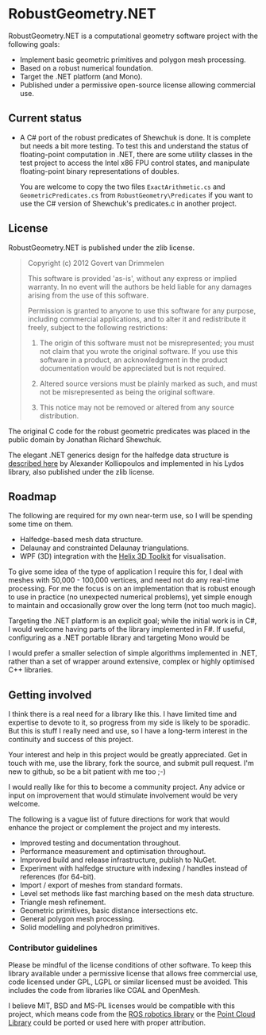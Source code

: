 # RobustGeometry.NET

RobustGeometry.NET is a computational geometry software project with the following goals:

* Implement basic geometric primitives and polygon mesh processing.
* Based on a robust numerical foundation.
* Target the .NET platform (and Mono).
* Published under a permissive open-source license allowing commercial use.

## Current status

* A C# port of the robust predicates of Shewchuk is done. It is complete but needs a bit more testing. To test this and understand the status of floating-point computation in .NET, there are some utility classes in the test project to access the Intel x86 FPU control states, and manipulate floating-point binary representations of doubles.

	You are welcome to copy the two files `ExactArithmetic.cs` and `GeometricPredicates.cs` from `RobustGeometry\Predicates` if you want to use the C# version of Shewchuk's predicates.c in another project.

## License

RobustGeometry.NET is published under the zlib license.

> Copyright (c) 2012 Govert van Drimmelen
> 
> This software is provided 'as-is', without any express or implied
> warranty. In no event will the authors be held liable for any damages
> arising from the use of this software.
> 
> Permission is granted to anyone to use this software for any purpose,
> including commercial applications, and to alter it and redistribute it
> freely, subject to the following restrictions:
> 
>    1. The origin of this software must not be misrepresented; you must not
>    claim that you wrote the original software. If you use this software
>    in a product, an acknowledgment in the product documentation would be
>    appreciated but is not required.
> 
>    2. Altered source versions must be plainly marked as such, and must not be
>    misrepresented as being the original software.
> 
>    3. This notice may not be removed or altered from any source
>    distribution.

The original C code for the robust geometric predicates was placed in the public domain by Jonathan Richard Shewchuk.

The elegant .NET generics design for the halfedge data structure is [described here](http://www.dgp.toronto.edu/~alexk/) by Alexander Kolliopoulos and implemented in his Lydos library, also published under the zlib license.

## Roadmap

The following are required for my own near-term use, so I will be spending some time on them.

* Halfedge-based mesh data structure.
* Delaunay and constrainted Delaunay triangulations.
* WPF (3D) integration with the [Helix 3D Toolkit](http://helixtoolkit.codeplex.com) for visualisation.

To give some idea of the type of application I require this for, I deal with meshes with 50,000 - 100,000 vertices, and need not do any real-time processing. For me the focus is on an implementation that is robust enough to use in practice (no unexpected numerical problems), yet simple enough to maintain and occasionally grow over the long term (not too much magic).

Targeting the .NET platform is an explicit goal; while the initial work is in C#, I would welcome having parts of the library implemented in F#. If useful, configuring as a .NET portable library and targeting Mono would be 

I would prefer a smaller selection of simple algorithms implemented in .NET, rather than a set of wrapper around extensive, complex or highly optimised C++ libraries.

## Getting involved

I think there is a real need for a library like this. I have limited time and expertise to devote to it, so progress from my side is likely to be sporadic. But this is stuff I really need and use, so I have a long-term interest in the continuity and success of this project. 

Your interest and help in this project would be greatly appreciated. Get in touch with me, use the library, fork the source, and submit pull request. I'm new to github, so be a bit patient with me too ;-)

I would really like for this to become a community project. Any advice or input on improvement that would stimulate involvement would be very welcome.

The following is a vague list of future directions for work that would enhance the project or complement the project and my interests.

* Improved testing and documentation throughout.
* Performance measurement and optimisation throughout.
* Improved build and release infrastructure, publish to NuGet.
* Experiment with halfedge structure with indexing / handles instead of references (for 64-bit).
* Import / export of meshes from standard formats. 
* Level set methods like fast marching based on the mesh data structure.
* Triangle mesh refinement.
* Geometric primitives, basic distance intersections etc.
* General polygon mesh processing.
* Solid modelling and polyhedron primitives.

### Contributor guidelines

Please be mindful of the license conditions of other software. To keep this library available under a permissive license that allows free commercial use, code licensed under GPL, LGPL or similar licensed must be avoided. This includes the code from libraries like CGAL and OpenMesh.

I believe MIT, BSD and MS-PL licenses would be compatible with this project, which means code from the [ROS robotics library](http://www.ros.org) or the [Point Cloud Library](http://pointclouds.org) could be ported or used here with proper attribution.
